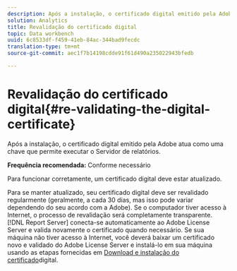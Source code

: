 ```yaml
---
description: Após a instalação, o certificado digital emitido pela Adobe atua como uma chave que permite executar o Servidor de relatórios.
solution: Analytics
title: Revalidação do certificado digital
topic: Data workbench
uuid: 6c8533df-f459-41eb-84ac-344bad9fecdc
translation-type: tm+mt
source-git-commit: aec1f7b14198cdde91f61d490a235022943bfedb

---
```



# Revalidação do certificado digital{#re-validating-the-digital-certificate}

Após a instalação, o certificado digital emitido pela Adobe atua como uma chave que permite executar o Servidor de relatórios.

**Frequência recomendada:** Conforme necessário

Para funcionar corretamente, um certificado digital deve estar atualizado.

Para se manter atualizado, seu certificado digital deve ser revalidado regularmente (geralmente, a cada 30 dias, mas isso pode variar dependendo do seu acordo com a Adobe). Se o computador tiver acesso à Internet, o processo de revalidação será completamente transparente. [!DNL Report Server] conecta-se automaticamente ao Adobe License Server e valida novamente o certificado quando necessário. Se sua máquina não tiver acesso à Internet, você deverá baixar um certificado novo e validado do Adobe License Server e instalá-lo em sua máquina usando as etapas fornecidas em [Download e instalação do certificado](../../../home/c-rpt-oview/c-inst-rpt/c-install-dig-cert/c-install-dig-cert.md#concept-5a61fc67df3643598c7c403962075f76)digital.
